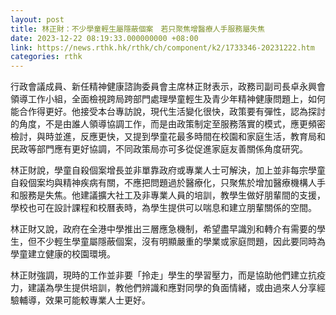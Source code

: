 ```yaml
---
layout: post
title: 林正財：不少學童輕生屬隱蔽個案　若只聚焦增醫療人手服務屬失焦
date: 2023-12-22 08:19:33.000000000 +08:00
link: https://news.rthk.hk/rthk/ch/component/k2/1733346-20231222.htm
categories: rthk
---
```


行政會議成員、新任精神健康諮詢委員會主席林正財表示，政務司副司長卓永興會領導工作小組，全面檢視跨局跨部門處理學童輕生及青少年精神健康問題上，如何能合作得更好。他接受本台專訪說，現代生活變化很快，政策要有彈性，認為探討的角度，不是由誰人領導協調工作，而是由政策制定至服務落實的模式，應更頻密檢討，與時並進，反應更快，又提到學童花最多時間在校園和家庭生活，教育局和民政等部門應有更好協調，不同政策局亦可多從促進家庭友善關係角度研究。

林正財說，學童自殺個案增長並非單靠政府或專業人士可解決，加上並非每宗學童自殺個案均與精神疾病有關，不應把問題過於醫療化，只聚焦於增加醫療機構人手和服務是失焦。他建議擴大社工及非專業人員的培訓，教學生做好朋輩間的支援，學校也可在設計課程和校曆表時，為學生提供可以喘息和建立朋輩關係的空間。

林正財又說，政府在全港中學推出三層應急機制，希望盡早識別和轉介有需要的學生，但不少輕生學童屬隱蔽個案，沒有明顯嚴重的學業或家庭問題，因此要同時為學童建立健康的校園環境。

林正財強調，現時的工作並非要「拎走」學生的學習壓力，而是協助他們建立抗疫力，建議為學生提供培訓，教他們辨識和應對同學的負面情緒，或由過來人分享經驗輔導，效果可能較專業人士更好。
